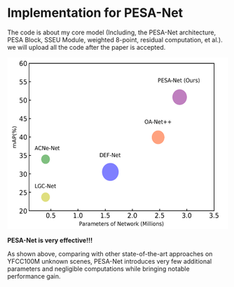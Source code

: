 # Implementation for PESA-Net
The code is about my core model (Including, the PESA-Net architecture, PESA Block, SSEU Module, weighted 8-point, residual computation, et al.). we will upload all the code after the paper is accepted. 


<div align=center><img src=https://github.com/Big-elite/PESA-Net/blob/master/Fig1.png width="528" height="392"> </div>

**PESA-Net is very effective!!!**

As shown above, comparing with other state-of-the-art approaches on YFCC100M unknown scenes, PESA-Net introduces very few additional parameters and negligible computations while bringing notable performance gain.
